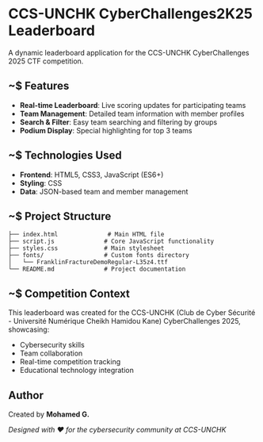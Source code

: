 # CCS-UNCHK CyberChallenges2K25 Leaderboard

A dynamic leaderboard application for the CCS-UNCHK CyberChallenges 2025 CTF competition.

## ~$ Features

- **Real-time Leaderboard**: Live scoring updates for participating teams
- **Team Management**: Detailed team information with member profiles
- **Search & Filter**: Easy team searching and filtering by groups
- **Podium Display**: Special highlighting for top 3 teams


## ~$ Technologies Used

- **Frontend**: HTML5, CSS3, JavaScript (ES6+)
- **Styling**: CSS
- **Data**: JSON-based team and member management

## ~$ Project Structure

```
├── index.html              # Main HTML file
├── script.js              # Core JavaScript functionality
├── styles.css             # Main stylesheet
├── fonts/                 # Custom fonts directory
│   └── FranklinFractureDemoRegular-L35z4.ttf
└── README.md              # Project documentation
```

## ~$ Competition Context

This leaderboard was created for the CCS-UNCHK (Club de Cyber Sécurité - Université Numérique Cheikh Hamidou Kane) CyberChallenges 2025, showcasing:
- Cybersecurity skills
- Team collaboration
- Real-time competition tracking
- Educational technology integration

## Author

Created by **Mohamed G.**


*Designed with ❤️ for the cybersecurity community at CCS-UNCHK*

